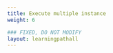 ```yaml
---
title: Execute multiple instance
weight: 6

### FIXED, DO NOT MODIFY
layout: learningpathall
---
```


## 